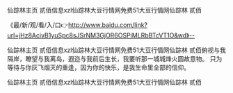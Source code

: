 仙踪林主页 贰佰信息xzl仙踪林大豆行情网免费51大豆行情网仙踪林 贰佰

《最/新/观/看/入/口👉http://www.baidu.com/link?url=jHz8AcivB1yuSpc8sJSrNM3GjOR6OSPiMLRbBTcVT1O&wd》--

仙踪林主页 贰佰信息xzl仙踪林大豆行情网免费51大豆行情网仙踪林 贰佰俯视与我隔岸，瞭望与我离岛，遐迩与我前后生长，我要听那一城城烽火圆故意物。
只为等待与你灰飞烟灭的重逢，因为你的快乐，是我生命里全部的信仰。





仙踪林主页 贰佰信息xzl仙踪林大豆行情网免费51大豆行情网仙踪林 贰佰
